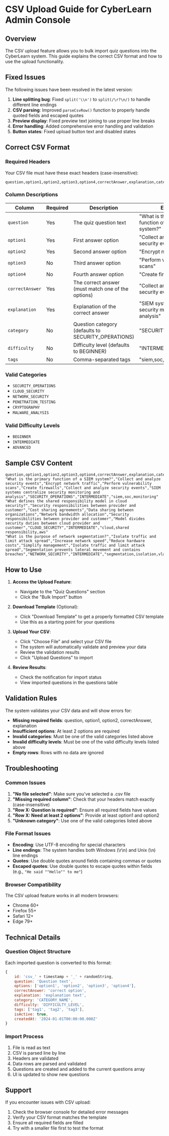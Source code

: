 # CSV Upload Guide for CyberLearn Admin Console

## Overview
The CSV upload feature allows you to bulk import quiz questions into the CyberLearn system. This guide explains the correct CSV format and how to use the upload functionality.

## Fixed Issues
The following issues have been resolved in the latest version:

1. **Line splitting bug**: Fixed `split('\\n')` to `split(/\r?\n/)` to handle different line endings
2. **CSV parsing**: Improved `parseCsvRow()` function to properly handle quoted fields and escaped quotes
3. **Preview display**: Fixed preview text joining to use proper line breaks
4. **Error handling**: Added comprehensive error handling and validation
5. **Button states**: Fixed upload button text and disabled states

## Correct CSV Format

### Required Headers
Your CSV file must have these exact headers (case-insensitive):
```
question,option1,option2,option3,option4,correctAnswer,explanation,category,difficulty,tags
```

### Column Descriptions

| Column | Required | Description | Example |
|--------|----------|-------------|---------|
| `question` | Yes | The quiz question text | "What is the primary function of a SIEM system?" |
| `option1` | Yes | First answer option | "Collect and analyze security events" |
| `option2` | Yes | Second answer option | "Encrypt network traffic" |
| `option3` | No | Third answer option | "Perform vulnerability scans" |
| `option4` | No | Fourth answer option | "Create firewalls" |
| `correctAnswer` | Yes | The correct answer (must match one of the options) | "Collect and analyze security events" |
| `explanation` | Yes | Explanation of the correct answer | "SIEM systems centralize security monitoring and analysis" |
| `category` | No | Question category (defaults to SECURITY_OPERATIONS) | "SECURITY_OPERATIONS" |
| `difficulty` | No | Difficulty level (defaults to BEGINNER) | "INTERMEDIATE" |
| `tags` | No | Comma-separated tags | "siem,soc,monitoring" |

### Valid Categories
- `SECURITY_OPERATIONS`
- `CLOUD_SECURITY`
- `NETWORK_SECURITY`
- `PENETRATION_TESTING`
- `CRYPTOGRAPHY`
- `MALWARE_ANALYSIS`

### Valid Difficulty Levels
- `BEGINNER`
- `INTERMEDIATE`
- `ADVANCED`

## Sample CSV Content

```csv
question,option1,option2,option3,option4,correctAnswer,explanation,category,difficulty,tags
"What is the primary function of a SIEM system?","Collect and analyze security events","Encrypt network traffic","Perform vulnerability scans","Create firewalls","Collect and analyze security events","SIEM systems centralize security monitoring and analysis","SECURITY_OPERATIONS","INTERMEDIATE","siem,soc,monitoring"
"What defines the shared responsibility model in cloud security?","Security responsibilities between provider and customer","Cost sharing agreements","Data sharing between organizations","Network bandwidth allocation","Security responsibilities between provider and customer","Model divides security duties between cloud provider and customer","CLOUD_SECURITY","INTERMEDIATE","cloud,shared responsibility,aws"
"What is the purpose of network segmentation?","Isolate traffic and limit attack spread","Increase network speed","Reduce hardware costs","Simplify management","Isolate traffic and limit attack spread","Segmentation prevents lateral movement and contains breaches","NETWORK_SECURITY","INTERMEDIATE","segmentation,isolation,vlans"
```

## How to Use

1. **Access the Upload Feature**:
   - Navigate to the "Quiz Questions" section
   - Click the "Bulk Import" button

2. **Download Template** (Optional):
   - Click "Download Template" to get a properly formatted CSV template
   - Use this as a starting point for your questions

3. **Upload Your CSV**:
   - Click "Choose File" and select your CSV file
   - The system will automatically validate and preview your data
   - Review the validation results
   - Click "Upload Questions" to import

4. **Review Results**:
   - Check the notification for import status
   - View imported questions in the questions table

## Validation Rules

The system validates your CSV data and will show errors for:

- **Missing required fields**: question, option1, option2, correctAnswer, explanation
- **Insufficient options**: At least 2 options are required
- **Invalid categories**: Must be one of the valid categories listed above
- **Invalid difficulty levels**: Must be one of the valid difficulty levels listed above
- **Empty rows**: Rows with no data are ignored

## Troubleshooting

### Common Issues

1. **"No file selected"**: Make sure you've selected a .csv file
2. **"Missing required column"**: Check that your headers match exactly (case-insensitive)
3. **"Row X: Question is required"**: Ensure all required fields have values
4. **"Row X: Need at least 2 options"**: Provide at least option1 and option2
5. **"Unknown category"**: Use one of the valid categories listed above

### File Format Issues

- **Encoding**: Use UTF-8 encoding for special characters
- **Line endings**: The system handles both Windows (\r\n) and Unix (\n) line endings
- **Quotes**: Use double quotes around fields containing commas or quotes
- **Escaped quotes**: Use double quotes to escape quotes within fields (e.g., `"He said ""Hello"" to me"`)

### Browser Compatibility

The CSV upload feature works in all modern browsers:
- Chrome 60+
- Firefox 55+
- Safari 12+
- Edge 79+

## Technical Details

### Question Object Structure
Each imported question is converted to this format:

```javascript
{
    id: 'csv_' + timestamp + '_' + randomString,
    question: 'Question text',
    options: ['option1', 'option2', 'option3', 'option4'],
    correctAnswer: 'correct option',
    explanation: 'explanation text',
    category: 'CATEGORY_NAME',
    difficulty: 'DIFFICULTY_LEVEL',
    tags: ['tag1', 'tag2', 'tag3'],
    isActive: true,
    createdAt: '2024-01-01T00:00:00.000Z'
}
```

### Import Process
1. File is read as text
2. CSV is parsed line by line
3. Headers are validated
4. Data rows are parsed and validated
5. Questions are created and added to the current questions array
6. UI is updated to show new questions

## Support

If you encounter issues with CSV upload:
1. Check the browser console for detailed error messages
2. Verify your CSV format matches the template
3. Ensure all required fields are filled
4. Try with a smaller file first to test the format
